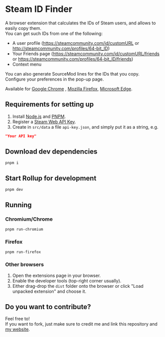 # Steam ID Finder

A browser extension that calculates the IDs of Steam users, and allows to easily copy them.  
You can get such IDs from one of the following:

* A user profile (https://steamcommunity.com/id/customURL or http://steamcommunity.com/profiles/64-bit_ID)
* Your Friends page (https://steamcommunity.com/id/customURL/friends
  or https://steamcommunity.com/profiles/64-bit_ID/friends)
* Context menu

You can also generate SourceMod lines for the IDs that you copy.  
Configure your preferences in the pop-up page.

Available
for [Google Chrome](https://chrome.google.com/webstore/detail/steam-id-finder/iaeodlelphecgkpneeifmgcjgeoobjah)
, [Mozilla Firefox](https://addons.mozilla.org/addon/steam-id-finder), [Microsoft Edge]().

## Requirements for setting up

1. Install [Node.js](https://nodejs.org) and [PNPM](https://pnpm.js.org/en/installation).
1. Register a [Steam Web API Key](https://steamcommunity.com/dev/apikey).
1. Create in `src/data` a file `api-key.json`, and simply put it as a string, e.g.

```json
"Your API key"
```

## Download dev dependencies

```shell script
pnpm i
```

## Start Rollup for development

```shell script
pnpm dev
```

## Running

### Chromium/Chrome

```shell script
pnpm run-chromium
```

### Firefox

```shell script
pnpm run-firefox
```

### Other browsers

1. Open the extensions page in your browser.
1. Enable the developer tools (top-right corner usually).
1. Either drag-drop the `dist` folder onto the browser or click "Load unpacked extension" and choose it.

## Do you want to contribute?

Feel free to!  
If you want to fork, just make sure to credit me and link this repository and [my website](https://avi12.com).